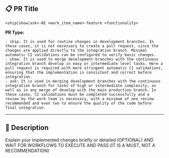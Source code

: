 ## 📋 PR Title

`<ship|show|ask>-WI <work_item_name>-feature <functionality>`

**PR Type:**  


    - ship: It is used for routine changes in development branches. In these cases, it is not necessary to create a pull request, since the changes are applied directly to the integration branch. Minimal automatic CI validations can be configured to verify basic changes.
    - show: It is used to merge development branches with the continuous integration branch develop in easy or intermediate level tasks. Here a pull request is required with more stringent automatic CI validations, ensuring that the implementation is consistent and correct before integration.
    - ask: It is used in merging development branches with the continuous integration branch for tasks of high or intermediate complexity, as well as in any merge of develop with the main production branch. In these cases, CI validations must be completed successfully and a review by the work team is necessary, with a minimum of one review recommended and even two to ensure the quality of the code before final integration.



---

## 📝 Description  

Explain your implemented changes briefly or detailed (OPTIONAL) AND WAIT FOR WORKFLOWS TO EXECUTE AND PASS 
(IT IS A MUST, NOT A RECOMMENDATION)
